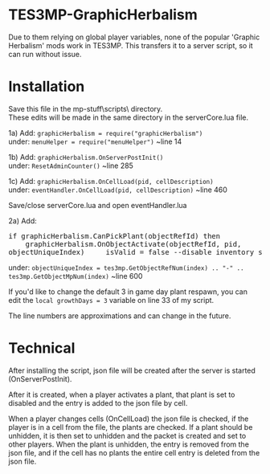 # TES3MP-GraphicHerbalism
Due to them relying on global player variables, none of the popular 'Graphic Herbalism' mods work in TES3MP. This transfers it to a server script, so it can run without issue.

# Installation
Save this file in the mp-stuff\scripts\ directory.<br />
These edits will be made in the same directory in the serverCore.lua file.

1a) Add: `graphicHerbalism = require("graphicHerbalism")`<br />
under: `menuHelper = require("menuHelper")` ~line 14

1b) Add: `graphicHerbalism.OnServerPostInit()`<br />
under: `ResetAdminCounter()` ~line 285

1c) Add: `graphicHerbalism.OnCellLoad(pid, cellDescription)`<br />
under: `eventHandler.OnCellLoad(pid, cellDescription)` ~line 460

Save/close serverCore.lua and open eventHandler.lua

2a) Add: <pre>if graphicHerbalism.CanPickPlant(objectRefId) then
			     &nbsp;&nbsp;&nbsp;&nbsp;graphicHerbalism.OnObjectActivate(objectRefId, pid, objectUniqueIndex)
			     &nbsp;&nbsp;&nbsp;&nbsp;isValid = false --disable inventory screen
		      end
        </pre>
under: `objectUniqueIndex = tes3mp.GetObjectRefNum(index) .. "-" .. tes3mp.GetObjectMpNum(index)` ~line 600

If you'd like to change the default 3 in game day plant respawn, you can edit the `local growthDays = 3` variable on line 33 of my script.

The line numbers are approximations and can change in the future.

# Technical
After installing the script, json file will be created after the server is started (OnServerPostInit).

After it is created, when a player activates a plant, that plant is set to disabled and the entry is added to the json file by cell.

When a player changes cells (OnCellLoad) the json file is checked, if the player is in a cell from the file, the plants are checked. If a plant should be unhidden, it is then set to unhidden and the packet is created and set to other players. When the plant is unhidden, the entry is removed from the json file, and if the cell has no plants the entire cell entry is deleted from the json file.